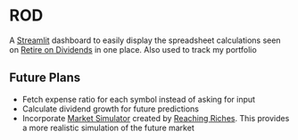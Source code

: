 # ROD
A [Streamlit](https://streamlit.io/) dashboard to easily display the spreadsheet calculations seen on [Retire on Dividends](https://www.youtube.com/@RetireonDividends) in one place. Also used to track my portfolio


## Future Plans
- Fetch expense ratio for each symbol instead of asking for input
- Calculate dividend growth for future predictions
- Incorporate [Market Simulator](https://www.youtube.com/watch?v=LPfw1y9Cj1Q) created by [Reaching Riches](https://www.youtube.com/@Reaching_Riches). This provides a more realistic simulation of the future market
